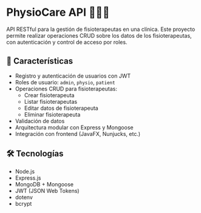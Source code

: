 # PhysioCare API 🏥🧑‍⚕️

API RESTful para la gestión de fisioterapeutas en una clínica. Este proyecto permite realizar operaciones CRUD sobre los datos de los fisioterapeutas, con autenticación y control de acceso por roles.

## 🚀 Características

- Registro y autenticación de usuarios con JWT
- Roles de usuario: `admin`, `physio`, `patient`
- Operaciones CRUD para fisioterapeutas:
  - Crear fisioterapeuta
  - Listar fisioterapeutas
  - Editar datos de fisioterapeuta
  - Eliminar fisioterapeuta
- Validación de datos
- Arquitectura modular con Express y Mongoose
- Integración con frontend (JavaFX, Nunjucks, etc.)

## 🛠️ Tecnologías

- Node.js
- Express.js
- MongoDB + Mongoose
- JWT (JSON Web Tokens)
- dotenv
- bcrypt
 

